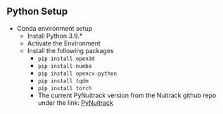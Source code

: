 ## Python Setup 
- Conda environment setup
    - Install Python 3.9.*
    - Activate the Environment 
    - Install the following packages
        - `pip install open3d`
        - `pip install numba`
        - `pip install opencv-python`
        - `pip install tqdm`
        - `pip install torch`
        - The current PyNuitrack version from the Nuitrack github repo under the link: [PyNuitrack](https://github.com/3DiVi/nuitrack-sdk/tree/master/PythonNuitrack-beta)
